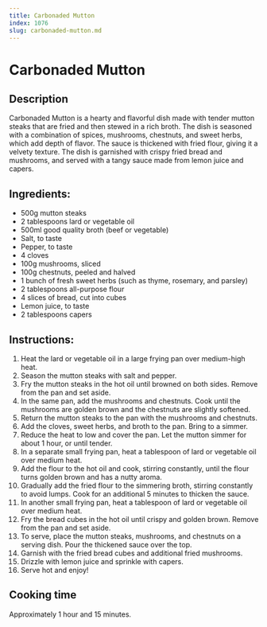 ```yaml
---
title: Carbonaded Mutton
index: 1076
slug: carbonaded-mutton.md
---
```


# Carbonaded Mutton

## Description
Carbonaded Mutton is a hearty and flavorful dish made with tender mutton steaks that are fried and then stewed in a rich broth. The dish is seasoned with a combination of spices, mushrooms, chestnuts, and sweet herbs, which add depth of flavor. The sauce is thickened with fried flour, giving it a velvety texture. The dish is garnished with crispy fried bread and mushrooms, and served with a tangy sauce made from lemon juice and capers.

## Ingredients:
- 500g mutton steaks
- 2 tablespoons lard or vegetable oil
- 500ml good quality broth (beef or vegetable)
- Salt, to taste
- Pepper, to taste
- 4 cloves
- 100g mushrooms, sliced
- 100g chestnuts, peeled and halved
- 1 bunch of fresh sweet herbs (such as thyme, rosemary, and parsley)
- 2 tablespoons all-purpose flour
- 4 slices of bread, cut into cubes
- Lemon juice, to taste
- 2 tablespoons capers

## Instructions:
1. Heat the lard or vegetable oil in a large frying pan over medium-high heat.
2. Season the mutton steaks with salt and pepper.
3. Fry the mutton steaks in the hot oil until browned on both sides. Remove from the pan and set aside.
4. In the same pan, add the mushrooms and chestnuts. Cook until the mushrooms are golden brown and the chestnuts are slightly softened.
5. Return the mutton steaks to the pan with the mushrooms and chestnuts.
6. Add the cloves, sweet herbs, and broth to the pan. Bring to a simmer.
7. Reduce the heat to low and cover the pan. Let the mutton simmer for about 1 hour, or until tender.
8. In a separate small frying pan, heat a tablespoon of lard or vegetable oil over medium heat.
9. Add the flour to the hot oil and cook, stirring constantly, until the flour turns golden brown and has a nutty aroma.
10. Gradually add the fried flour to the simmering broth, stirring constantly to avoid lumps. Cook for an additional 5 minutes to thicken the sauce.
11. In another small frying pan, heat a tablespoon of lard or vegetable oil over medium heat.
12. Fry the bread cubes in the hot oil until crispy and golden brown. Remove from the pan and set aside.
13. To serve, place the mutton steaks, mushrooms, and chestnuts on a serving dish. Pour the thickened sauce over the top.
14. Garnish with the fried bread cubes and additional fried mushrooms.
15. Drizzle with lemon juice and sprinkle with capers.
16. Serve hot and enjoy!

## Cooking time
Approximately 1 hour and 15 minutes.